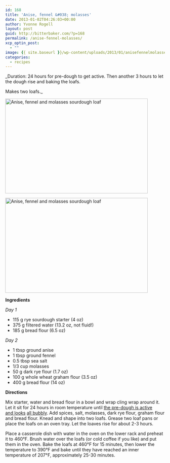 ```yaml
---
id: 168
title: 'Anise, fennel &#038; molasses'
date: 2013-01-02T04:26:03+00:00
author: Yvonne Rogell
layout: post
guid: http://bitterbaker.com/?p=168
permalink: /anise-fennel-molasses/
xcp_optin_post:
  - ""
image: {{ site.baseurl }}/wp-content/uploads/2013/01/anisefennelmolasses-624x414.jpg
categories:
  - recipes
---
```

_Duration: 24 hours for pre-dough to get active. Then another 3 hours to let the dough rise and baking the loafs.
  
Makes two loafs._ 

<p class="recipe-icon">
  <img class="recipe-icon alignright" title="Anise, fennel and molasses sourdough loaf | bitterbaker.com" alt="Anise, fennel and molasses sourdough loaf " src="http://bitterbaker.com/images/anisefennelmolasses-mini.jpg" width="450" height="299" />
</p>

<p class="">
  <img class=" alignright" title="Anise, fennel and molasses sourdough loaf | bitterbaker.com" alt="Anise, fennel and molasses sourdough loaf " src="http://bitterbaker.com/images/anisefennelmolasses.jpg" width="450" height="299" />
</p>

**Ingredients**

_Day 1_

  * 115 g rye sourdough starter (4 oz)
  * 375 g filtered water (13.2 oz, not fluid!)
  * 185 g bread flour (6.5 oz)

_Day 2_

  * 1 tbsp ground anise
  * 1 tbsp ground fennel
  * 0.5 tbsp sea salt
  * 1/3 cup molasses
  * 50 g dark rye flour (1.7 oz)
  * 100 g whole wheat graham flour (3.5 oz)
  * 400 g bread flour (14 oz)

**Directions**
  
Mix starter, water and bread flour in a bowl and wrap cling wrap around it. Let it sit for 24 hours in room temperature until <a title="What an active pre-dough looks like" href="http://bitterbaker.com/what-an-active-pre-dough-looks-like/" target="_blank">the pre-dough is active and looks</a> [all bubbly](http://bitterbaker.com/?p=238). Add spices, salt, molasses, dark rye flour, graham flour and bread flour. Knead and shape into two loafs. Grease two loaf pans or place the loafs on an oven tray. Let the loaves rise for about 2-3 hours.

Place a casserole dish with water in the oven on the lower rack and preheat it to 460°F. Brush water over the loafs (or cold coffee if you like) and put them in the oven. Bake the loafs at 460°F for 15 minutes, then lower the temperature to 390°F and bake until they have reached an inner temperature of 207°F, approximately 25-30 minutes.